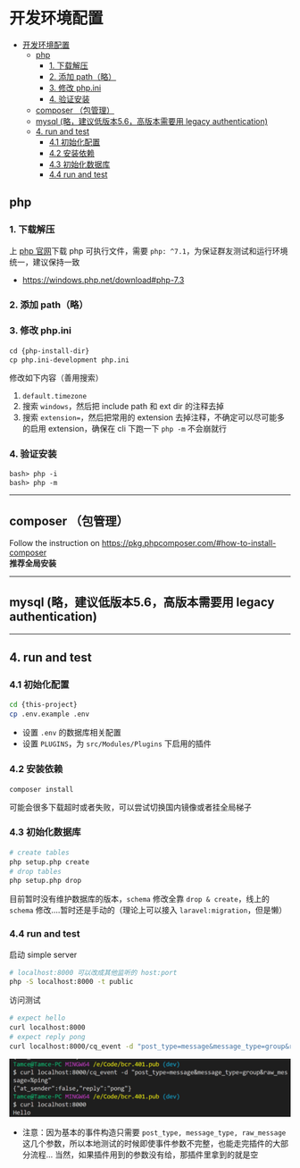 # 开发环境配置
- [开发环境配置](#开发环境配置)
  - [php](#php)
    - [1. 下载解压](#1-下载解压)
    - [2. 添加 path（略）](#2-添加-path略)
    - [3. 修改 php.ini](#3-修改-phpini)
    - [4. 验证安装](#4-验证安装)
  - [composer （包管理）](#composer-包管理)
  - [mysql (略，建议低版本5.6，高版本需要用 legacy authentication)](#mysql-略建议低版本56高版本需要用-legacy-authentication)
  - [4. run and test](#4-run-and-test)
    - [4.1 初始化配置](#41-初始化配置)
    - [4.2 安装依赖](#42-安装依赖)
    - [4.3 初始化数据库](#43-初始化数据库)
    - [4.4 run and test](#44-run-and-test)
## php
### 1. 下载解压
上 [php 官网](php.net)下载 php 可执行文件，需要 `php: ^7.1`，为保证群友测试和运行环境统一，建议保持一致
* https://windows.php.net/download#php-7.3
### 2. 添加 path（略）
### 3. 修改 php.ini
```
cd {php-install-dir}
cp php.ini-development php.ini
```
修改如下内容（善用搜索）
1. `default.timezone`
2. 搜索 `windows`，然后把 include path 和 ext dir 的注释去掉
3. 搜索 `extension=`，然后把常用的 extension 去掉注释，不确定可以尽可能多的启用 extension，确保在 cli 下跑一下 `php -m` 不会崩就行

### 4. 验证安装
```
bash> php -i
bash> php -m
```

---
## composer （包管理）
Follow the instruction on https://pkg.phpcomposer.com/#how-to-install-composer  
**推荐全局安装**

---
## mysql (略，建议低版本5.6，高版本需要用 legacy authentication)

---
## 4. run and test
### 4.1 初始化配置
```sh
cd {this-project}
cp .env.example .env
```
* 设置 `.env` 的数据库相关配置
* 设置 `PLUGINS`，为 `src/Modules/Plugins` 下启用的插件

### 4.2 安装依赖
```
composer install
```
可能会很多下载超时或者失败，可以尝试切换国内镜像或者挂全局梯子

### 4.3 初始化数据库
```sh
# create tables
php setup.php create
# drop tables
php setup.php drop
```
目前暂时没有维护数据库的版本，`schema` 修改全靠 `drop & create`，线上的 `schema` 修改....暂时还是手动的（理论上可以接入 `laravel:migration`，但是懒）

### 4.4 run and test
启动 simple server
```sh
# localhost:8000 可以改成其他监听的 host:port
php -S localhost:8000 -t public
```

访问测试
```sh
# expect hello
curl localhost:8000
# expect reply pong
curl localhost:8000/cq_event -d "post_type=message&message_type=group&raw_message=%ping"
```
![](images/20200816031736.png)
* 注意：因为基本的事件构造只需要 `post_type, message_type, raw_message` 这几个参数，所以本地测试的时候即使事件参数不完整，也能走完插件的大部分流程... 当然，如果插件用到的参数没有给，那插件里拿到的就是空